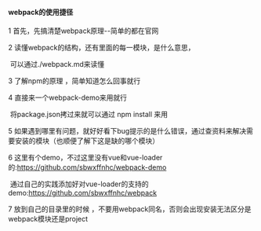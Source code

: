#### webpack的使用捷径

1 首先，先搞清楚webpack原理--简单的都在官网

2 读懂webpack的结构，还有里面的每一模块，是什么意思，

​    可以通过./webpack.md来读懂

3 了解npm的原理 ，简单知道怎么回事就行

4  直接来一个webpack-demo来用就行

​    将package.json拷过来就可以通过 npm install 来用

5  如果遇到哪里有问题，就好好看下bug提示的是什么错误，通过查资料来解决需要安装的模块（也顺便了解下这是缺的哪个模块）

6   这里有个demo，不过这里没有vue和vue-loader的:https://github.com/sbwxffnhc/webpack-demo 

​     通过自己的实践添加好对vue-loader的支持的demo:https://github.com/sbwxffnhc/webpack 

7  放到自己的目录里的时候 ，不要用webpack同名，否则会出现安装无法区分是webpack模块还是project